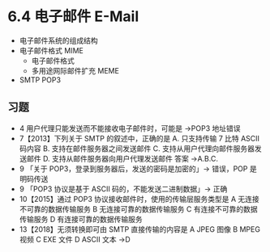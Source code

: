 # 6.4 电子邮件 E-Mail

- 电子邮件系统的组成结构
- 电子邮件格式 MIME
  - 电子邮件格式
  - 多用途网际邮件扩充 MEME
- SMTP POP3

## 习题

- 4 用户代理只能发送而不能接收电子邮件时，可能是 →POP3 地址错误
- 7【2013】下列关于 SMTP 的叙述中，正确的是
  A. 只支持传输 7 比特 ASCII 码内容
  B. 支持在邮件服务器之间发送邮件
  C. 支持从用户代理向邮件服务器发送邮件
  D. 支持从邮件服务器向用户代理发送邮件
  答案 →A.B.C.
- 9 「关于 POP3，登录到服务器后，发送的密码是加密的」→ 错误，POP 是明码传送
- 9 「POP3 协议是基于 ASCII 码的，不能发送二进制数据」→ 正确
- 10【2015】通过 POP3 协议接收邮件时，使用的传输层服务类型是
  A 无连接不可靠的数据传输服务
  B 无连接可靠的数据传输服务
  C 有连接不可靠的数据传输服务
  D 有连接可靠的数据传输服务
- 13【2018】无须转换即可由 SMTP 直接传输的内容是
  A JPEG 图像
  B MPEG 视频
  C EXE 文件
  D ASCII 文本 →D
